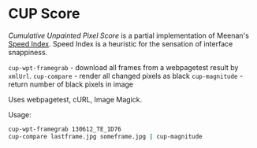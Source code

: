 CUP Score
=========

*Cumulative Unpainted Pixel Score* is a partial implementation of Meenan's [Speed Index](https://sites.google.com/a/webpagetest.org/docs/using-webpagetest/metrics/speed-index). Speed Index is a heuristic for the sensation of interface snappiness.

`cup-wpt-framegrab` - download all frames from a webpagetest result by `xmlUrl`.
`cup-compare` - render all changed pixels as black
`cup-magnitude` - return number of black pixels in image

Uses webpagetest, cURL, Image Magick.

Usage:
```sh
cup-wpt-framegrab 130612_TE_1D76
cup-compare lastframe.jpg someframe.jpg | cup-magnitude
```
